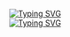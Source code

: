 <a align="center" href="https://git.io/typing-svg"><img src="https://readme-typing-svg.herokuapp.com?font=Gluten&size=30&pause=500&color=C00000&center=true&width=435&lines=Hi%2C+I'm+Fedor+%F0%9F%99%83" alt="Typing SVG" /></a><br>
<a align="center" href="https://git.io/typing-svg"><img src="https://readme-typing-svg.herokuapp.com?font=Gluten&size=15&pause=500&color=FFFFFF&center=true&width=435&lines=Computer+science+student+%F0%9F%92%BB" alt="Typing SVG" /></a>
